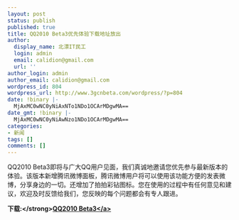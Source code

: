 ```yaml
---
layout: post
status: publish
published: true
title: QQ2010 Beta3优先体验下载地址放出
author:
  display_name: 北漂IT民工
  login: admin
  email: calidion@gmail.com
  url: ''
author_login: admin
author_email: calidion@gmail.com
wordpress_id: 804
wordpress_url: http://www.3gcnbeta.com/wordpress/?p=804
date: !binary |-
  MjAxMC0wNC0yNiAxNTo1NDo1OCArMDgwMA==
date_gmt: !binary |-
  MjAxMC0wNC0yNiAwNzo1NDo1OCArMDgwMA==
categories:
- 新闻
tags: []
comments: []
---
```

<p>QQ2010&nbsp;Beta3即将与广大QQ用户见面，我们真诚地邀请您优先参与最新版本的体验。该版本新增腾讯微博面板，腾讯微博用户将可以使用该功能方便的发表微博，分享身边的一切。还增加了拍拍彩钻图标。您在使用的过程中有任何意见和建议，欢迎及时反馈给我们，您反映的每个问题都会有专人跟进。</p>
<p><img src="http:&#47;&#47;www.cnbeta.com&#47;articles&#47;pic&#47;down.gif" alt="" &#47;><strong>下载:<&#47;strong><a href="http:&#47;&#47;dl_dir.qq.com&#47;qqfile&#47;qq&#47;QQ2010Beta3_Trial.exe" target="_blank">QQ2010 Beta3<&#47;a></p>

